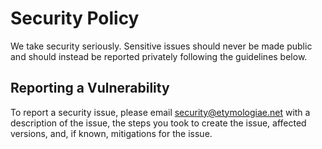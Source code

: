 <!--
Learn more about this file at https://docs.github.com/en/communities/setting-up-your-project-for-healthy-contributions/creating-a-default-community-health-file.
-->

# Security Policy

We take security seriously.
Sensitive issues should never be made public and should instead be reported privately following the guidelines below.

## Reporting a Vulnerability

To report a security issue, please email <security@etymologiae.net> with a description of the issue, the steps you took
to create the issue, affected versions, and, if known, mitigations for the issue.
